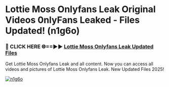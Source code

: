 # Lottie Moss Onlyfans Leak Original Videos 0nlyFans Leaked - Files Updated! (n1g6o)

<h3>🔴 CLICK HERE 🌐==►► <a href="https://tinyurl.com/2jnfzry5" rel="nofollow">Lottie Moss Onlyfans Leak Updated Files</a></h3>

Get Lottie Moss Onlyfans Leak and all content. Now you can access all videos and pictures of Lottie Moss Onlyfans Leak. New Updated Files 2025!

[![n1g6o](https://i.imgur.com/GyGTBgg.gif)](https://tinyurl.com/2jnfzry5)
